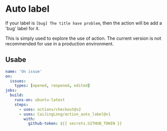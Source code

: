 # Auto label

If your label is `[bug] The title have problem`, then the action will be add a 'bug' label for it.



This is simply used to explore the use of action. The current version is not recommended for use in a production environment.

## Usabe
```yaml
name: 'On issue'
on:
  issues:
    types: [opened, reopened, edited]
jobs:
  build:
    runs-on: ubuntu-latest
    steps:
      - uses: actions/checkout@v2
      - uses: CaiJingLong/action_auto_label@v1
        with:
          github-token: ${{ secrets.GITHUB_TOKEN }}
```
